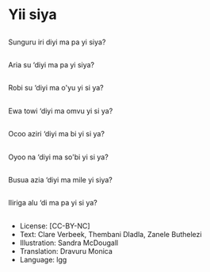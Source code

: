 # Yii siya

##
Sunguru iri diyi ma pa
yi siya?

##
Aria su ‘diyi ma pa yi
siya?

##
Robi su ‘diyi ma o'yu yi
si ya?

##
Ewa towi ‘diyi ma omvu
yi si ya?

##
Ocoo aziri ‘diyi ma bi yi
si ya?

##
Oyoo na ‘diyi ma so'bi
yi si ya?

##
Busua azia ‘diyi ma
mile yi siya?

##
Iliriga alu ‘di ma pa yi si
ya?

##
* License: [CC-BY-NC]
* Text: Clare Verbeek, Thembani Dladla, Zanele Buthelezi
* Illustration: Sandra McDougall
* Translation: Dravuru Monica
* Language: lgg
